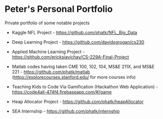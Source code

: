 # Peter's Personal Portfolio
Private portfolio of some notable projects 

* Kaggle NFL Project - https://github.com/phatk/NFL_Big_Data

* Deep Learning Project - https://github.com/davidsgrogan/cs230

* Applied Machine Learning Project - https://github.com/ericksiavichay/CS-229A-Final-Project

* Matlab codes having taken CME 100, 102, 104, MS&E 211X, and MS&E 221 - https://github.com/phatk/matlab
(https://explorecourses.stanford.edu/ for more courses info)

* Teaching Kids to Code Via Gamification (Hackathon Web Application) - https://code4all-474f4.firebaseapp.com/#/game

* Heap Allocator Project - https://github.com/phatk/heapAllocator

* SEA Internship - https://github.com/phatk/internship
